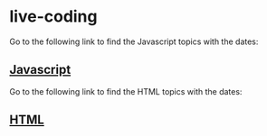 # live-coding

Go to the following link to find the Javascript topics with the dates:
## [Javascript](README-JS.md)


Go to the following link to find the HTML topics with the dates:
## [HTML](README-HTML.md)

